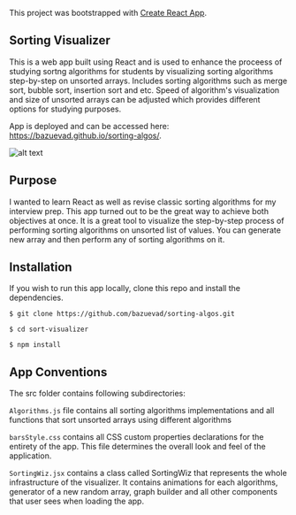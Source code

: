 This project was bootstrapped with [Create React App](https://github.com/facebook/create-react-app).

## Sorting Visualizer

This is a web app built using React and is used to enhance the proceess of studying sortng algorithms for students by visualizing sorting algorithms step-by-step on unsorted arrays. Includes sorting algorithms such as merge sort, bubble sort, insertion sort and etc. Speed of algorithm's visualization and size of unsorted arrays can be adjusted which provides different options for studying purposes. 

App is deployed and can be accessed here: https://bazuevad.github.io/sorting-algos/.

![alt text](https://user-images.githubusercontent.com/62586933/92315441-7dfae300-efb3-11ea-8af4-a494167ff8ea.png)

## Purpose 

I wanted to learn React as well as revise classic sorting algorithms for my interview prep. This app turned out to be the great way to achieve both objectives at once. It is a great tool to visualize the step-by-step process of performing sorting algorithms on unsorted list of values. You can generate new array and then perform any of sorting algorithms on it.

## Installation 

If you wish to run this app locally, clone this repo and install the dependencies.

`$ git clone https://github.com/bazuevad/sorting-algos.git`

`$ cd sort-visualizer`

`$ npm install`

## App Conventions

The src folder contains following subdirectories:

`Algorithms.js` file contains all sorting algorithms implementations and all functions that sort unsorted arrays using different algorithms

`barsStyle.css`  contains all CSS custom properties declarations for the entirety of the app. This file determines the overall look and feel of the application.

`SortingWiz.jsx` contains a class called SortingWiz that represents the whole infrastructure of the visualizer. It contains animations for each algorithms, generator of a new random array, graph builder and all other components that user sees when loading the app. 




